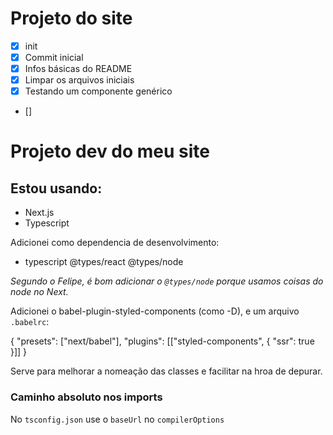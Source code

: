 # Projeto do site

- [x] init
- [x] Commit inicial
- [x] Infos básicas do README
- [x] Limpar os arquivos iniciais
- [x] Testando um componente genérico
- [] 

# Projeto dev do meu site

## Estou usando:
- Next.js
- Typescript

Adicionei como dependencia de desenvolvimento:
- typescript @types/react @types/node

*Segundo o Felipe, é bom adicionar o `@types/node` porque usamos coisas do node no Next.*

Adicionei o babel-plugin-styled-components (como -D), e um arquivo `.babelrc`:

  {
    "presets": ["next/babel"],
    "plugins": [["styled-components", { "ssr": true }]]
  }

Serve para melhorar a nomeação das classes e facilitar na hroa de depurar.


### Caminho absoluto nos imports

No `tsconfig.json` use o `baseUrl` no `compilerOptions`